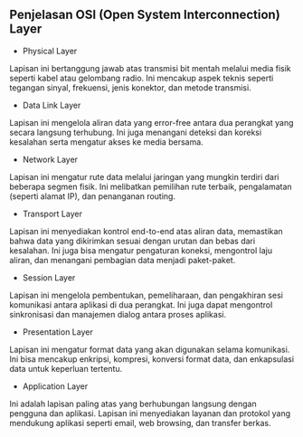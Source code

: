 ## Penjelasan OSI (Open System Interconnection) Layer

* Physical Layer

Lapisan ini bertanggung jawab atas transmisi bit mentah melalui media fisik seperti kabel atau gelombang radio. Ini mencakup aspek teknis seperti tegangan sinyal, frekuensi, jenis konektor, dan metode transmisi.

* Data Link Layer

Lapisan ini mengelola aliran data yang error-free antara dua perangkat yang secara langsung terhubung. Ini juga menangani deteksi dan koreksi kesalahan serta mengatur akses ke media bersama.

* Network Layer

Lapisan ini mengatur rute data melalui jaringan yang mungkin terdiri dari beberapa segmen fisik. Ini melibatkan pemilihan rute terbaik, pengalamatan (seperti alamat IP), dan penanganan routing.

* Transport Layer

Lapisan ini menyediakan kontrol end-to-end atas aliran data, memastikan bahwa data yang dikirimkan sesuai dengan urutan dan bebas dari kesalahan. Ini juga bisa mengatur pengaturan koneksi, mengontrol laju aliran, dan menangani pembagian data menjadi paket-paket.

* Session Layer

Lapisan ini mengelola pembentukan, pemeliharaan, dan pengakhiran sesi komunikasi antara aplikasi di dua perangkat. Ini juga dapat mengontrol sinkronisasi dan manajemen dialog antara proses aplikasi.

* Presentation Layer

Lapisan ini mengatur format data yang akan digunakan selama komunikasi. Ini bisa mencakup enkripsi, kompresi, konversi format data, dan enkapsulasi data untuk keperluan tertentu.

* Application Layer

Ini adalah lapisan paling atas yang berhubungan langsung dengan pengguna dan aplikasi. Lapisan ini menyediakan layanan dan protokol yang mendukung aplikasi seperti email, web browsing, dan transfer berkas.
